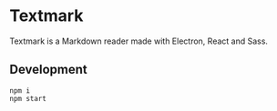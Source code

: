 # Textmark

Textmark is a Markdown reader made with Electron, React and Sass.

## Development

```
npm i
npm start
```
